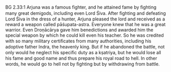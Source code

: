 BG 2.33:1	Arjuna was a famous ﬁghter, and he attained fame by ﬁghting many great demigods, including even Lord Śiva. After ﬁghting and defeating Lord Śiva in the dress of a hunter, Arjuna pleased the lord and received as a reward a weapon called pāśupata-astra. Everyone knew that he was a great warrior. Even Droṇācārya gave him benedictions and awarded him the special weapon by which he could kill even his teacher. So he was credited with so many military certiﬁcates from many authorities, including his adoptive father Indra, the heavenly king. But if he abandoned the battle, not only would he neglect his speciﬁc duty as a kṣatriya, but he would lose all his fame and good name and thus prepare his royal road to hell. In other words, he would go to hell not by ﬁghting but by withdrawing from battle.